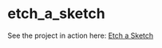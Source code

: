 # etch_a_sketch

See the project in action here: <a href="https://liad-hossain.github.io/etch-a-sketch/" target="_blank">Etch a Sketch</a>

